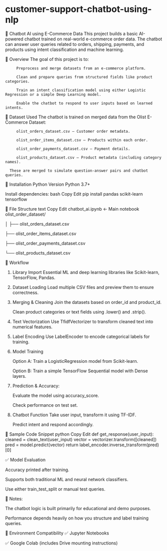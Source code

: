 # customer-support-chatbot-using-nlp


🤖 Chatbot AI using E-Commerce Data
      This project builds a basic AI-powered chatbot trained on real-world e-commerce order data. The chatbot can answer user queries related to orders, shipping, payments, and products using intent classification and machine learning.

📌 Overview
   The goal of this project is to:

         Preprocess and merge datasets from an e-commerce platform.

         Clean and prepare queries from structured fields like product categories.

         Train an intent classification model using either Logistic Regression or a simple Deep Learning model.

         Enable the chatbot to respond to user inputs based on learned intents.

📁 Dataset Used
         The chatbot is trained on merged data from the Olist E-Commerce Dataset:

         olist_orders_dataset.csv – Customer order metadata.

         olist_order_items_dataset.csv – Products within each order.

         olist_order_payments_dataset.csv – Payment details.

         olist_products_dataset.csv – Product metadata (including category names).

      These are merged to simulate question-answer pairs and chatbot queries.

🔧 Installation
      Python Version
      Python 3.7+

Install dependencies:
      bash
      Copy
      Edit
      pip install pandas scikit-learn tensorflow


📂 File Structure
      text
      Copy
      Edit
      chatbot_ai.ipynb             <- Main notebook
olist_order_dataset/

│
├── olist_orders_dataset.csv

├── olist_order_items_dataset.csv

├── olist_order_payments_dataset.csv

└── olist_products_dataset.csv


🧠 Workflow

1. Library Import
      Essential ML and deep learning libraries like Scikit-learn, TensorFlow, Pandas.

2. Dataset Loading
      Load multiple CSV files and preview them to ensure correctness.

3. Merging & Cleaning
      Join the datasets based on order_id and product_id.

      Clean product categories or text fields using .lower() and .strip().

4. Text Vectorization
      Use TfidfVectorizer to transform cleaned text into numerical features.

5. Label Encoding
      Use LabelEncoder to encode categorical labels for training.

6. Model Training

   
      Option A: Train a LogisticRegression model from Scikit-learn.

      Option B: Train a simple TensorFlow Sequential model with Dense layers.

7. Prediction & Accuracy:
   
      Evaluate the model using accuracy_score.

      Check performance on test set.

8. Chatbot Function
      Take user input, transform it using TF-IDF.

      Predict intent and respond accordingly.



💬 Sample Code Snippet
      python
      Copy
      Edit
def get_response(user_input):
    cleaned = clean_text(user_input)
    vector = vectorizer.transform([cleaned])
    pred = model.predict(vector)
    return label_encoder.inverse_transform(pred)[0]


✅ Model Evaluation

   Accuracy printed after training.

   Supports both traditional ML and neural network classifiers.

   Use either train_test_split or manual test queries.


📌 Notes:  

   The chatbot logic is built primarily for educational and demo purposes.

   Performance depends heavily on how you structure and label training queries.

🔄 Environment Compatibility
✅ Jupyter Notebooks

✅ Google Colab (includes Drive mounting instructions)
